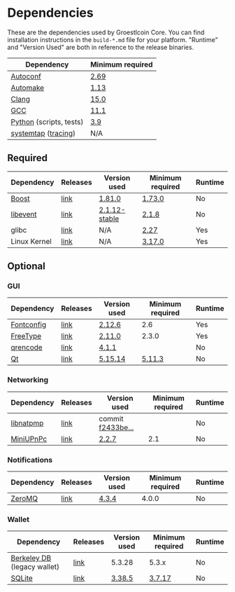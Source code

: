 # Dependencies

These are the dependencies used by Groestlcoin Core.
You can find installation instructions in the `build-*.md` file for your platform.
"Runtime" and "Version Used" are both in reference to the release binaries.

| Dependency | Minimum required |
| --- | --- |
| [Autoconf](https://www.gnu.org/software/autoconf/) | [2.69](https://github.com/bitcoin/bitcoin/pull/17769) |
| [Automake](https://www.gnu.org/software/automake/) | [1.13](https://github.com/bitcoin/bitcoin/pull/18290) |
| [Clang](https://clang.llvm.org) | [15.0](https://github.com/bitcoin/bitcoin/pull/29165) |
| [GCC](https://gcc.gnu.org) | [11.1](https://github.com/bitcoin/bitcoin/pull/29091) |
| [Python](https://www.python.org) (scripts, tests) | [3.9](https://github.com/bitcoin/bitcoin/pull/28211) |
| [systemtap](https://sourceware.org/systemtap/) ([tracing](tracing.md))| N/A |

## Required

| Dependency | Releases | Version used | Minimum required | Runtime |
| --- | --- | --- | --- | --- |
| [Boost](../depends/packages/boost.mk) | [link](https://www.boost.org/users/download/) | [1.81.0](https://github.com/bitcoin/bitcoin/pull/26557) | [1.73.0](https://github.com/bitcoin/bitcoin/pull/29066) | No |
| [libevent](../depends/packages/libevent.mk) | [link](https://github.com/libevent/libevent/releases) | [2.1.12-stable](https://github.com/bitcoin/bitcoin/pull/21991) | [2.1.8](https://github.com/bitcoin/bitcoin/pull/24681) | No |
| glibc | [link](https://www.gnu.org/software/libc/) | N/A | [2.27](https://github.com/bitcoin/bitcoin/pull/27029) | Yes |
| Linux Kernel | [link](https://www.kernel.org/) | N/A | [3.17.0](https://github.com/bitcoin/bitcoin/pull/27699) | Yes |

## Optional

### GUI
| Dependency | Releases | Version used | Minimum required | Runtime |
| --- | --- | --- | --- | --- |
| [Fontconfig](../depends/packages/fontconfig.mk) | [link](https://www.freedesktop.org/wiki/Software/fontconfig/) | [2.12.6](https://github.com/bitcoin/bitcoin/pull/23495) | 2.6 | Yes |
| [FreeType](../depends/packages/freetype.mk) | [link](https://freetype.org) | [2.11.0](https://github.com/bitcoin/bitcoin/commit/01544dd78ccc0b0474571da854e27adef97137fb) | 2.3.0 | Yes |
| [qrencode](../depends/packages/qrencode.mk) | [link](https://fukuchi.org/works/qrencode/) | [4.1.1](https://github.com/bitcoin/bitcoin/pull/27312) | | No |
| [Qt](../depends/packages/qt.mk) | [link](https://download.qt.io/official_releases/qt/) | [5.15.14](https://github.com/bitcoin/bitcoin/pull/30198) | [5.11.3](https://github.com/bitcoin/bitcoin/pull/24132) | No |

### Networking
| Dependency | Releases | Version used | Minimum required | Runtime |
| --- | --- | --- | --- | --- |
| [libnatpmp](../depends/packages/libnatpmp.mk) | [link](https://github.com/miniupnp/libnatpmp/) | commit [f2433be...](https://github.com/bitcoin/bitcoin/pull/29708) | | No |
| [MiniUPnPc](../depends/packages/miniupnpc.mk) | [link](https://miniupnp.tuxfamily.org/) | [2.2.7](https://github.com/bitcoin/bitcoin/pull/29707) | 2.1 | No |

### Notifications
| Dependency | Releases | Version used | Minimum required | Runtime |
| --- | --- | --- | --- | --- |
| [ZeroMQ](../depends/packages/zeromq.mk) | [link](https://github.com/zeromq/libzmq/releases) | [4.3.4](https://github.com/bitcoin/bitcoin/pull/23956) | 4.0.0 | No |

### Wallet
| Dependency | Releases | Version used | Minimum required | Runtime |
| --- | --- | --- | --- | --- |
| [Berkeley DB](../depends/packages/bdb.mk) (legacy wallet) | [link](https://www.oracle.com/technetwork/database/database-technologies/berkeleydb/downloads/index.html) | 5.3.28 | 5.3.x | No |
| [SQLite](../depends/packages/sqlite.mk) | [link](https://sqlite.org) | [3.38.5](https://github.com/bitcoin/bitcoin/pull/25378) | [3.7.17](https://github.com/bitcoin/bitcoin/pull/19077) | No |
